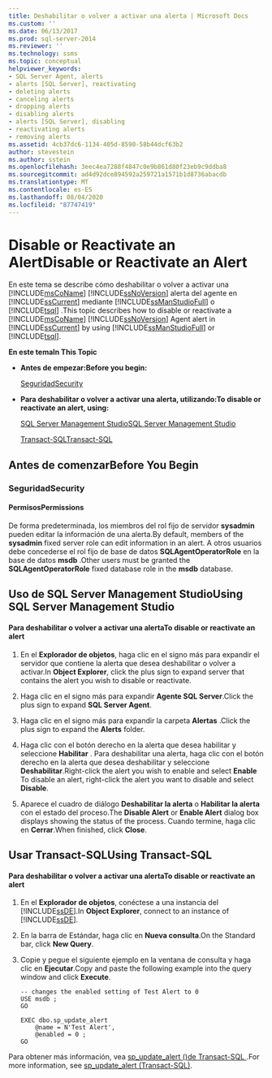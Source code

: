 ```yaml
---
title: Deshabilitar o volver a activar una alerta | Microsoft Docs
ms.custom: ''
ms.date: 06/13/2017
ms.prod: sql-server-2014
ms.reviewer: ''
ms.technology: ssms
ms.topic: conceptual
helpviewer_keywords:
- SQL Server Agent, alerts
- alerts [SQL Server], reactivating
- deleting alerts
- canceling alerts
- dropping alerts
- disabling alerts
- alerts [SQL Server], disabling
- reactivating alerts
- removing alerts
ms.assetid: 4cb37dc6-1134-405d-8590-58b44dcf63b2
author: stevestein
ms.author: sstein
ms.openlocfilehash: 3eec4ea7288f4847c0e9b861d80f23eb9c9ddba8
ms.sourcegitcommit: ad4d92dce894592a259721a1571b1d8736abacdb
ms.translationtype: MT
ms.contentlocale: es-ES
ms.lasthandoff: 08/04/2020
ms.locfileid: "87747419"
---
```

# <a name="disable-or-reactivate-an-alert"></a><span data-ttu-id="27c94-102">Disable or Reactivate an Alert</span><span class="sxs-lookup"><span data-stu-id="27c94-102">Disable or Reactivate an Alert</span></span>
  <span data-ttu-id="27c94-103">En este tema se describe cómo deshabilitar o volver a activar una [!INCLUDE[msCoName](../../includes/msconame-md.md)] [!INCLUDE[ssNoVersion](../../includes/ssnoversion-md.md)] alerta del agente en [!INCLUDE[ssCurrent](../../includes/sscurrent-md.md)] mediante [!INCLUDE[ssManStudioFull](../../includes/ssmanstudiofull-md.md)] o [!INCLUDE[tsql](../../includes/tsql-md.md)] .</span><span class="sxs-lookup"><span data-stu-id="27c94-103">This topic describes how to disable or reactivate a [!INCLUDE[msCoName](../../includes/msconame-md.md)] [!INCLUDE[ssNoVersion](../../includes/ssnoversion-md.md)] Agent alert in [!INCLUDE[ssCurrent](../../includes/sscurrent-md.md)] by using [!INCLUDE[ssManStudioFull](../../includes/ssmanstudiofull-md.md)] or [!INCLUDE[tsql](../../includes/tsql-md.md)].</span></span>  
  
 <span data-ttu-id="27c94-104">**En este tema**</span><span class="sxs-lookup"><span data-stu-id="27c94-104">**In This Topic**</span></span>  
  
-   <span data-ttu-id="27c94-105">**Antes de empezar:**</span><span class="sxs-lookup"><span data-stu-id="27c94-105">**Before you begin:**</span></span>  
  
     [<span data-ttu-id="27c94-106">Seguridad</span><span class="sxs-lookup"><span data-stu-id="27c94-106">Security</span></span>](#Security)  
  
-   <span data-ttu-id="27c94-107">**Para deshabilitar o volver a activar una alerta, utilizando:**</span><span class="sxs-lookup"><span data-stu-id="27c94-107">**To disable or reactivate an alert, using:**</span></span>  
  
     [<span data-ttu-id="27c94-108">SQL Server Management Studio</span><span class="sxs-lookup"><span data-stu-id="27c94-108">SQL Server Management Studio</span></span>](#SSMSProcedure)  
  
     [<span data-ttu-id="27c94-109">Transact-SQL</span><span class="sxs-lookup"><span data-stu-id="27c94-109">Transact-SQL</span></span>](#TsqlProcedure)  
  
##  <a name="before-you-begin"></a><a name="BeforeYouBegin"></a> <span data-ttu-id="27c94-110">Antes de comenzar</span><span class="sxs-lookup"><span data-stu-id="27c94-110">Before You Begin</span></span>  
  
###  <a name="security"></a><a name="Security"></a> <span data-ttu-id="27c94-111">Seguridad</span><span class="sxs-lookup"><span data-stu-id="27c94-111">Security</span></span>  
  
####  <a name="permissions"></a><a name="Permissions"></a> <span data-ttu-id="27c94-112">Permisos</span><span class="sxs-lookup"><span data-stu-id="27c94-112">Permissions</span></span>  
 <span data-ttu-id="27c94-113">De forma predeterminada, los miembros del rol fijo de servidor **sysadmin** pueden editar la información de una alerta.</span><span class="sxs-lookup"><span data-stu-id="27c94-113">By default, members of the **sysadmin** fixed server role can edit information in an alert.</span></span> <span data-ttu-id="27c94-114">A otros usuarios debe concederse el rol fijo de base de datos **SQLAgentOperatorRole** en la base de datos **msdb** .</span><span class="sxs-lookup"><span data-stu-id="27c94-114">Other users must be granted the **SQLAgentOperatorRole** fixed database role in the **msdb** database.</span></span>  
  
##  <a name="using-sql-server-management-studio"></a><a name="SSMSProcedure"></a> <span data-ttu-id="27c94-115">Uso de SQL Server Management Studio</span><span class="sxs-lookup"><span data-stu-id="27c94-115">Using SQL Server Management Studio</span></span>  
  
#### <a name="to-disable-or-reactivate-an-alert"></a><span data-ttu-id="27c94-116">Para deshabilitar o volver a activar una alerta</span><span class="sxs-lookup"><span data-stu-id="27c94-116">To disable or reactivate an alert</span></span>  
  
1.  <span data-ttu-id="27c94-117">En el **Explorador de objetos**, haga clic en el signo más para expandir el servidor que contiene la alerta que desea deshabilitar o volver a activar.</span><span class="sxs-lookup"><span data-stu-id="27c94-117">In **Object Explorer**, click the plus sign to expand server that contains the alert you wish to disable or reactivate.</span></span>  
  
2.  <span data-ttu-id="27c94-118">Haga clic en el signo más para expandir **Agente SQL Server**.</span><span class="sxs-lookup"><span data-stu-id="27c94-118">Click the plus sign to expand **SQL Server Agent**.</span></span>  
  
3.  <span data-ttu-id="27c94-119">Haga clic en el signo más para expandir la carpeta **Alertas** .</span><span class="sxs-lookup"><span data-stu-id="27c94-119">Click the plus sign to expand the **Alerts** folder.</span></span>  
  
4.  <span data-ttu-id="27c94-120">Haga clic con el botón derecho en la alerta que desea habilitar y seleccione **Habilitar** . Para deshabilitar una alerta, haga clic con el botón derecho en la alerta que desea deshabilitar y seleccione **Deshabilitar**.</span><span class="sxs-lookup"><span data-stu-id="27c94-120">Right-click the alert you wish to enable and select **Enable** To disable an alert, right-click the alert you want to disable and select **Disable**.</span></span>  
  
5.  <span data-ttu-id="27c94-121">Aparece el cuadro de diálogo **Deshabilitar la alerta** o **Habilitar la alerta** con el estado del proceso.</span><span class="sxs-lookup"><span data-stu-id="27c94-121">The **Disable Alert** or **Enable Alert** dialog box displays showing the status of the process.</span></span> <span data-ttu-id="27c94-122">Cuando termine, haga clic en **Cerrar**.</span><span class="sxs-lookup"><span data-stu-id="27c94-122">When finished, click **Close**.</span></span>  
  
##  <a name="using-transact-sql"></a><a name="TsqlProcedure"></a> <span data-ttu-id="27c94-123">Usar Transact-SQL</span><span class="sxs-lookup"><span data-stu-id="27c94-123">Using Transact-SQL</span></span>  
  
#### <a name="to-disable-or-reactivate-an-alert"></a><span data-ttu-id="27c94-124">Para deshabilitar o volver a activar una alerta</span><span class="sxs-lookup"><span data-stu-id="27c94-124">To disable or reactivate an alert</span></span>  
  
1.  <span data-ttu-id="27c94-125">En el **Explorador de objetos**, conéctese a una instancia del [!INCLUDE[ssDE](../../includes/ssde-md.md)].</span><span class="sxs-lookup"><span data-stu-id="27c94-125">In **Object Explorer**, connect to an instance of [!INCLUDE[ssDE](../../includes/ssde-md.md)].</span></span>  
  
2.  <span data-ttu-id="27c94-126">En la barra de Estándar, haga clic en **Nueva consulta**.</span><span class="sxs-lookup"><span data-stu-id="27c94-126">On the Standard bar, click **New Query**.</span></span>  
  
3.  <span data-ttu-id="27c94-127">Copie y pegue el siguiente ejemplo en la ventana de consulta y haga clic en **Ejecutar**.</span><span class="sxs-lookup"><span data-stu-id="27c94-127">Copy and paste the following example into the query window and click **Execute**.</span></span>  
  
    ```  
    -- changes the enabled setting of Test Alert to 0  
    USE msdb ;  
    GO  
  
    EXEC dbo.sp_update_alert  
        @name = N'Test Alert',  
        @enabled = 0 ;  
    GO  
    ```  
  
 <span data-ttu-id="27c94-128">Para obtener más información, vea [sp_update_alert &#40;&#41;de Transact-SQL ](/sql/relational-databases/system-stored-procedures/sp-update-alert-transact-sql).</span><span class="sxs-lookup"><span data-stu-id="27c94-128">For more information, see [sp_update_alert &#40;Transact-SQL&#41;](/sql/relational-databases/system-stored-procedures/sp-update-alert-transact-sql).</span></span>  
  
  
